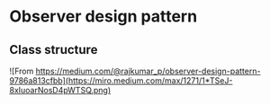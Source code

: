 # Observer design pattern

## Class structure

![From https://medium.com/@rajkumar_p/observer-design-pattern-9786a813cfbb](https://miro.medium.com/max/1271/1*TSeJ-8xIuoarNosD4pWTSQ.png)
